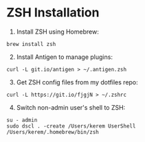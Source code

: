 ZSH Installation
================

1. Install ZSH using Homebrew:

```
brew install zsh
```

2. Install Antigen to manage plugins:

```
curl -L git.io/antigen > ~/.antigen.zsh
```

3. Get ZSH config files from my dotfiles repo:

```
curl -L https://git.io/fjgjN > ~/.zshrc
```

4. Switch non-admin user's shell to ZSH:

```
su - admin
sudo dscl . -create /Users/kerem UserShell /Users/kerem/.homebrew/bin/zsh
```

